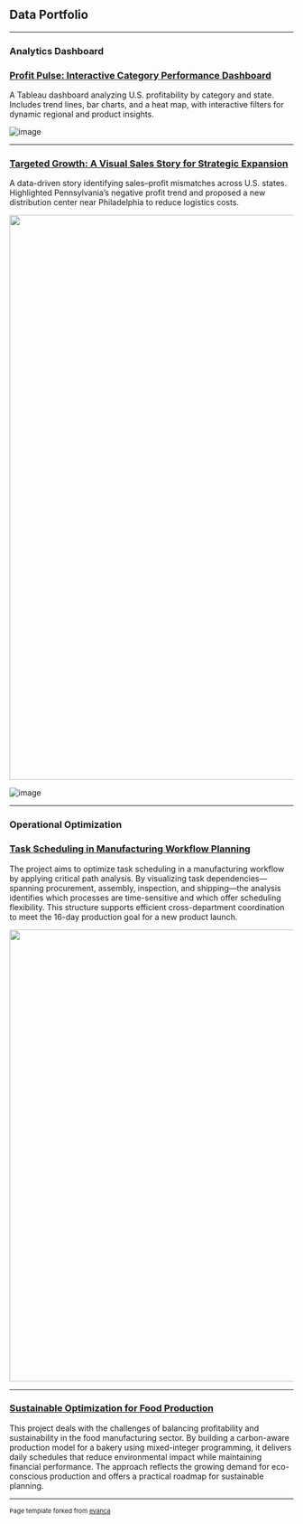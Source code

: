 ## Data Portfolio

---

### Analytics Dashboard

### [Profit Pulse: Interactive Category Performance Dashboard](/project1)


A Tableau dashboard analyzing U.S. profitability by category and state. Includes trend lines, bar charts, and a heat map, with interactive filters for dynamic regional and product insights.


![image](https://github.com/user-attachments/assets/d4da06cf-9dfe-442c-ab11-09129c321d25)


---
### [Targeted Growth: A Visual Sales Story for Strategic Expansion](/project2)


A data-driven story identifying sales–profit mismatches across U.S. states. Highlighted Pennsylvania’s negative profit trend and proposed a new distribution center near Philadelphia to reduce logistics costs.

<div align="center">
  <img src="https://github.com/user-attachments/assets/0edf0df1-f082-4add-b010-40b382bce8a5" width="1000" />
</div>

![image](https://github.com/user-attachments/assets/ee049130-a06e-4d67-a6c8-56e2c1975312)


---

### Operational Optimization

### [Task Scheduling in Manufacturing Workflow Planning](/project3)


The project aims to optimize task scheduling in a manufacturing workflow by applying critical path analysis. By visualizing task dependencies—spanning procurement, assembly, inspection, and shipping—the analysis identifies which processes are time-sensitive and which offer scheduling flexibility. This structure supports efficient cross-department coordination to meet the 16-day production goal for a new product launch.

<div align="center">
  <img src="https://github.com/user-attachments/assets/a3765e69-e1a7-41ef-a712-f6dd8045ccea" width="800" />
</div>

---

### [Sustainable Optimization for Food Production](/IEOR4004_Team16_Final_Report.pdf)

This project deals with the challenges of balancing profitability and sustainability in the food manufacturing sector. By building a carbon-aware production model for a bakery using mixed-integer programming, it delivers daily schedules that reduce environmental impact while maintaining financial performance. The approach reflects the growing demand for eco-conscious production and offers a practical roadmap for sustainable planning.


---
<p style="font-size:11px">Page template forked from <a href="https://github.com/evanca/quick-portfolio">evanca</a></p>
<!-- Remove above link if you don't want to attibute -->
